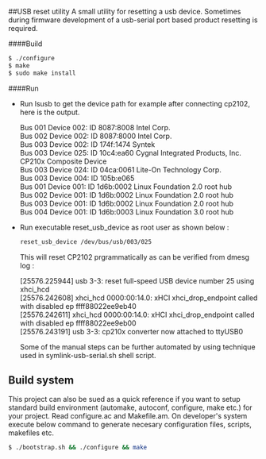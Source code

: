 ##USB reset utility
A small utility for resetting a usb device. Sometimes during firmware development of a usb-serial port based product resetting is required.

####Build

```sh
$ ./configure
$ make
$ sudo make install
```

####Run
- Run lsusb to get the device path for example after connecting cp2102, here is the output.

  Bus 001 Device 002: ID 8087:8008 Intel Corp.  
  Bus 002 Device 002: ID 8087:8000 Intel Corp.   
  Bus 003 Device 002: ID 174f:1474 Syntek   
  Bus 003 Device 025: ID 10c4:ea60 Cygnal Integrated Products, Inc. CP210x Composite Device  
  Bus 003 Device 024: ID 04ca:0061 Lite-On Technology Corp.   
  Bus 003 Device 004: ID 105b:e065   
  Bus 001 Device 001: ID 1d6b:0002 Linux Foundation 2.0 root hub  
  Bus 002 Device 001: ID 1d6b:0002 Linux Foundation 2.0 root hub  
  Bus 003 Device 001: ID 1d6b:0002 Linux Foundation 2.0 root hub  
  Bus 004 Device 001: ID 1d6b:0003 Linux Foundation 3.0 root hub  

- Run executable reset_usb_device as root user as shown below :  
  ```sh
  reset_usb_device /dev/bus/usb/003/025
  ```
  This will reset CP2102 prgrammatically as can be verified from dmesg log :  

  [25576.225944] usb 3-3: reset full-speed USB device number 25 using xhci_hcd  
  [25576.242608] xhci_hcd 0000:00:14.0: xHCI xhci_drop_endpoint called with disabled ep ffff88022ee9eb40  
  [25576.242611] xhci_hcd 0000:00:14.0: xHCI xhci_drop_endpoint called with disabled ep ffff88022ee9eb00  
  [25576.243191] usb 3-3: cp210x converter now attached to ttyUSB0  

  Some of the manual steps can be further automated by using technique used in symlink-usb-serial.sh shell script.

## Build system

This project can also be sued as a quick reference if you want to setup standard build environment (automake, autoconf, 
configure, make etc.) for your project. Read configure.ac and Makefile.am. On developer's system execute below command 
to generate necesary configuration files, scripts, makefiles etc.

```sh
$ ./bootstrap.sh && ./configure && make
```

